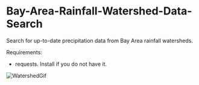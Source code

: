 # Bay-Area-Rainfall-Watershed-Data-Search
Search for up-to-date precipitation data from Bay Area rainfall watersheds.

Requirements:
* requests. Install if you do not have it.

![WatershedGif](https://github.com/user-attachments/assets/3fdcaef4-1847-4e5d-8472-d6ceb79e30c4)
